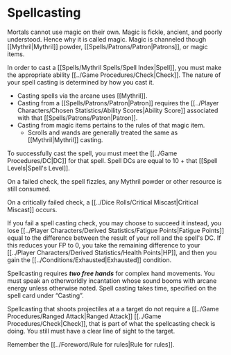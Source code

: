 # Spellcasting

Mortals cannot use magic on their own. Magic is fickle, ancient, and poorly understood. Hence why it is called magic. Magic is channeled though [[Mythril\|Mythril]] powder, [[Spells/Patrons/Patron\|Patrons]], or magic items.

In order to cast a [[Spells/Mythril Spells/Spell Index\|Spell]], you must make the appropriate ability [[../Game Procedures/Check\|Check]]. The nature of your spell casting is determined by how you cast it. 
- Casting spells via the arcane uses [[Mythril]].
- Casting from a [[Spells/Patrons/Patron\|Patron]] requires the [[../Player Characters/Chosen Statistics/Ability Scores\|Ability Score]] associated with that [[Spells/Patrons/Patron\|Patron]]. 
- Casting from magic items pertains to the rules of that magic item. 
	- Scrolls and wands are generally treated the same as [[Mythril\|Mythril]] casting. 

To successfully cast the spell, you must meet the [[../Game Procedures/DC\|DC]] for that spell.
	Spell DCs are equal to 10 + that [[Spell Levels\|Spell's Level]]. 

On a failed check, the spell fizzles, any Mythril powder or other resource is still consumed.

On a critically failed check, a [[../Dice Rolls/Critical Miscast\|Critical Miscast]] occurs.

If you fail a spell casting check, you may choose to succeed it instead, you lose [[../Player Characters/Derived Statistics/Fatigue Points\|Fatigue Points]] equal to the difference between the result of your roll and the spell's DC. If this reduces your FP to 0, you take the remaining difference to your [[../Player Characters/Derived Statistics/Health Points\|HP]], and then you gain the [[../Conditions/Exhausted\|Exhausted]] condition.

Spellcasting requires ***two free hands*** for complex hand movements. You must speak an otherworldly incantation whose sound booms with arcane energy unless otherwise noted. Spell casting takes time, specified on the spell card under “Casting”.

Spellcasting that shoots projectiles at a a target do not require a [[../Game Procedures/Ranged Attack\|Ranged Attack]] [[../Game Procedures/Check\|Check]], that is part of what the spellcasting check is doing. You still must have a clear line of sight to the target.

Remember the [[../Foreword/Rule for rules\|Rule for rules]].
